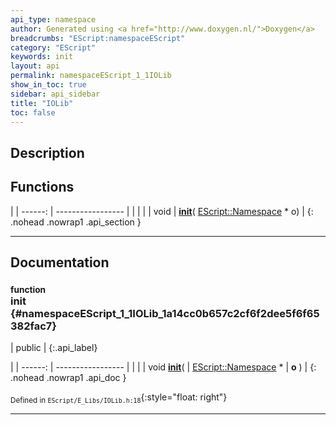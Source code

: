 ```yaml
---
api_type: namespace
author: Generated using <a href="http://www.doxygen.nl/">Doxygen</a>
breadcrumbs: "EScript:namespaceEScript"
category: "EScript"
keywords: init
layout: api
permalink: namespaceEScript_1_1IOLib
show_in_toc: true
sidebar: api_sidebar
title: "IOLib"
toc: false
---
```


## Description





## Functions

|
| ------: | ----------------- |
|  | |
| void | **[init](#namespaceEScript_1_1IOLib_1a14cc0b657c2cf6f2dee5f6f65382fac7)**( [EScript::Namespace](classEScript_1_1Namespace) * o) |
{: .nohead .nowrap1 .api_section }


-------------------------------------------------------------------

## Documentation

### <small>function</small><br/> init {#namespaceEScript_1_1IOLib_1a14cc0b657c2cf6f2dee5f6f65382fac7}

| public |
{:.api_label}

|
| ------: | ----------------- |
|  |
| void **[init](#namespaceEScript_1_1IOLib_1a14cc0b657c2cf6f2dee5f6f65382fac7)**( |  [EScript::Namespace](classEScript_1_1Namespace) * | **o** ) |
{: .nohead .nowrap1 .api_doc }





<sub>Defined in `EScript/E_Libs/IOLib.h:18`</sub>{:style="float: right"}

-------------------------------------------------------------------

